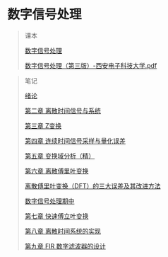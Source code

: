 # 数字信号处理

> 课本
>
> [数字信号处理](数字信号处理/数字信号处理.md)
>
> [数字信号处理（第三版）-西安电子科技大学.pdf](assets/数字信号处理（第三版）-西安电子科技大学-20241123164151-p4y9cud.pdf)

> 笔记
>
> [绪论](数字信号处理/绪论.md)
>
> [第二章 离散时间信号与系统](数字信号处理/第二章%20离散时间信号与系统.md)
>
> [第三章 Z变换](数字信号处理/第三章%20Z变换.md)
>
> [第四章 连续时间信号采样与量化误差](数字信号处理/第四章%20连续时间信号采样与量化误差.md)
>
> [第五章 变换域分析（精）](数字信号处理/第五章%20变换域分析（精）.md)
>
> [第六章 离散傅里叶变换](数字信号处理/第六章%20离散傅里叶变换.md)
>
> [离散傅里叶变换（DFT）的三大误差及其改进方法](数字信号处理/离散傅里叶变换（DFT）的三大误差及其改进方法.md)
>
> [数字信号处理期中](数字信号处理/数字信号处理期中.md)
>
> [第七章 快速傅立叶变换](数字信号处理/第七章%20快速傅立叶变换.md)
>
> [第八章 离散时间系统的实现](数字信号处理/第八章%20离散时间系统的实现.md)
>
> [第九章 FIR 数字滤波器的设计](数字信号处理/第九章%20FIR%20数字滤波器的设计.md)
